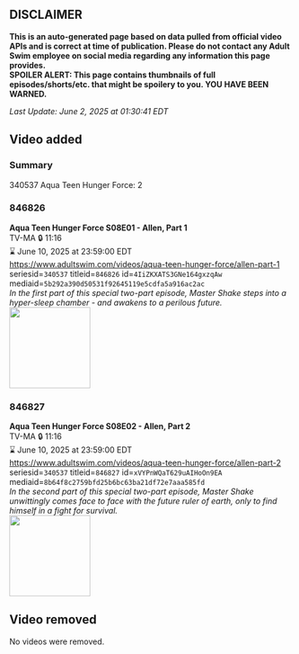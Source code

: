 ## DISCLAIMER
**This is an auto-generated page based on data pulled from official video APIs and is correct at time of publication. Please do not contact any Adult Swim employee on social media regarding any information this page provides.**  
**SPOILER ALERT: This page contains thumbnails of full episodes/shorts/etc. that might be spoilery to you. YOU HAVE BEEN WARNED.**  

_Last Update: June 2, 2025 at 01:30:41 EDT_
## Video added
### Summary
340537 Aqua Teen Hunger Force: 2  
### 846826
**Aqua Teen Hunger Force S08E01 - Allen, Part 1**  
TV-MA 🔒 11:16  
⌛ June 10, 2025 at 23:59:00 EDT  
https://www.adultswim.com/videos/aqua-teen-hunger-force/allen-part-1  
seriesid=`340537` titleid=`846826` id=`4IiZKXATS3GNe164gxzqAw` mediaid=`5b292a390d50531f92645119e5cdfa5a916ac2ac`  
_In the first part of this special two-part episode, Master Shake steps into a hyper-sleep chamber - and awakens to a perilous future._  
<a href="https://media.cdn.adultswim.com/uploads/20200225/thumbnails/2_20225101330-aups1_1001_dup-20110506.jpg"><img src="https://media.cdn.adultswim.com/uploads/20200225/thumbnails/2_20225101330-aups1_1001_dup-20110506.jpg" height="144px" /></a>
### 846827
**Aqua Teen Hunger Force S08E02 - Allen, Part 2**  
TV-MA 🔒 11:16  
⌛ June 10, 2025 at 23:59:00 EDT  
https://www.adultswim.com/videos/aqua-teen-hunger-force/allen-part-2  
seriesid=`340537` titleid=`846827` id=`xVYPnWQaT629uAIHoOn9EA` mediaid=`8b64f8c2759bfd25b6bc63ba21df72e7aaa585fd`  
_In the second part of this special two-part episode, Master Shake unwittingly comes face to face with the future ruler of earth, only to find himself in a fight for survival._  
<a href="https://media.cdn.adultswim.com/uploads/20200225/thumbnails/2_20225103399-aups1_1002_dup-20110517.jpg"><img src="https://media.cdn.adultswim.com/uploads/20200225/thumbnails/2_20225103399-aups1_1002_dup-20110517.jpg" height="144px" /></a>
## Video removed
No videos were removed.  
